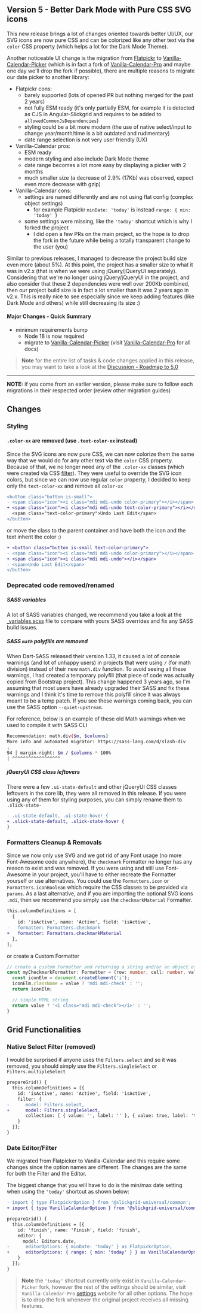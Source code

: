 ## Version 5 - Better Dark Mode with Pure CSS SVG icons
This new release brings a lot of changes oriented towards better UI/UX, our SVG icons are now pure CSS and can be colorized like any other text via the `color` CSS property (which helps a lot for the Dark Mode Theme).

Another noticeable UI change is the migration from [Flatpickr](https://flatpickr.js.org/) to [Vanilla-Calendar-Picker](https://github.com/ghiscoding/vanilla-calendar-picker) (which is in fact a fork of [Vanilla-Calendar-Pro](https://vanilla-calendar.pro/) and maybe one day we'll drop the fork if possible), there are multiple reasons to migrate our date picker to another library:
- Flatpickr cons:
  - barely supported (lots of opened PR but nothing merged for the past 2 years)
  - not fully ESM ready (it's only partially ESM, for example it is detected as CJS in Angular-Slickgrid and requires to be added to `allowedCommonJsDependencies`)
  - styling could be a bit more modern (the use of native select/input to change year/month/time is a bit outdated and rudimentary)
  - date range selection is not very user friendly (UX)
- Vanilla-Calendar pros:
  - ESM ready
  - modern styling and also include Dark Mode theme
  - date range becomes a lot more easy by displaying a picker with 2 months
  - much smaller size (a decrease of 2.9% (17Kb) was observed, expect even more decrease with gzip)
- Vanilla-Calendar cons:
  - settings are named differently and are not using flat config (complex object settings)
    - for example Flatpickr `minDate: 'today'` is instead `range: { min: 'today' }`
  - some settings were missing, like the `'today'` shortcut which is why I forked the project
    - I did open a few PRs on the main project, so the hope is to drop the fork in the future while being a totally transparent change to the user (you)

Similar to previous releases, I managed to decrease the project build size even more (about 5%). At this point, the project has a smaller size to what it was in v2.x (that is when we were using jQuery/jQueryUI separately). Considering that we're no longer using jQuery/jQueryUI in the project, and also consider that these 2 dependencies were well over 200Kb combined, then our project build size is in fact a lot smaller than it was 2 years ago in v2.x. This is really nice to see especially since we keep adding features (like Dark Mode and others) while still decreasing its size :)

#### Major Changes - Quick Summary
- minimum requirements bump
  - Node 18 is now required
  - migrate to [Vanilla-Calendar-Picker](https://github.com/ghiscoding/vanilla-calendar-picker) (visit [Vanilla-Calendar-Pro](https://vanilla-calendar.pro/) for all docs)

> **Note** for the entire list of tasks & code changes applied in this release, you may want to take a look at the [Discussion - Roadmap to 5.0](https://github.com/ghiscoding/slickgrid-universal/discussions/1482)

---

**NOTE:** if you come from an earlier version, please make sure to follow each migrations in their respected order (review other migration guides)

## Changes

### Styling

#### `.color-xx` are removed (use `.text-color-xx` instead)
Since the SVG icons are now pure CSS, we can now colorize them the same way that we would do for any other text via the `color` CSS property. Because of that, we no longer need any of the `.color-xx` classes (which were created via CSS [filter](https://developer.mozilla.org/en-US/docs/Web/CSS/filter)). They were useful to override the SVG icon colors, but since we can now use regular `color` property, I decided to keep only the `text-color-xx` and remove all `color-xx`

```diff
<button class="button is-small">
- <span class="icon"><i class="mdi mdi-undo color-primary"></i></span>
+ <span class="icon"><i class="mdi mdi-undo text-color-primary"></i></span>
  <span class="text-color-primary">Undo Last Edit</span>
</button>
```
or move the class to the parent container and have both the icon and the text inherit the color :)
```diff
+ <button class="button is-small text-color-primary">
- <span class="icon"><i class="mdi mdi-undo color-primary"></i></span>
+ <span class="icon"><i class="mdi mdi-undo"></i></span>
- <span>Undo Last Edit</span>
</button>
```

### Deprecated code removed/renamed

##### SASS variables
A lot of SASS variables changed, we recommend you take a look at the [_variables.scss](https://github.com/ghiscoding/slickgrid-universal/blob/master/packages/common/src/styles/_variables.scss) file to compare with yours SASS overrides and fix any SASS build issues.

##### SASS `math` polyfills are removed
When Dart-SASS released their version 1.33, it caused a lot of console warnings (and lot of unhappy users) in projects that were using `/` (for math division) instead of their new `math.div` function. To avoid seeing all these warnings, I had created a temporary polyfill (that piece of code was actually copied from Bootstrap project). This change happened 3 years ago, so I'm assuming that most users have already upgraded their SASS and fix these warnings and I think it's time to remove this polyfill since it was always meant to be a temp patch. If you see these warnings coming back, you can use the SASS option `--quiet-upstream`.

For reference, below is an example of these old Math warnings when we used to compile it with SASS CLI

```sh
Recommendation: math.div($m, $columns)
More info and automated migrator: https://sass-lang.com/d/slash-div
╷
94 │ margin-right: $m / $columns * 100%
│ ^^^^^^^^^^^^^^^^^^
```

##### jQueryUI CSS class leftovers
There were a few `.ui-state-default` and other jQueryUI CSS classes leftovers in the core lib, they were all removed in this release. If you were using any of them for styling purposes, you can simply rename them to `.slick-state-`

```diff
- .ui-state-default, .ui-state-hover {
+ .slick-state-default, .slick-state-hover {
}
```

### Formatters Cleanup & Removals

Since we now only use SVG and we got rid of any Font usage (no more Font-Awesome code anywhere), the `checkmark` Formatter no longer has any reason to exist and was removed. If you were using and still use Font-Awesome in your project, you'll have to either recreate the Formatter yourself or use alternatives. You could use the `Formatters.icon` or `Formatters.iconBoolean` which require the CSS classes to be provided via `params`. As a last alternative, and if you are importing the optional SVG icons `.mdi`, then we recommend you simply use the `checkmarkMaterial` Formatter.

```diff
this.columnDefinitions = [
  {
    id: 'isActive', name: 'Active', field: 'isActive',
-   formatter: Formatters.checkmark
+   formatter: Formatters.checkmarkMaterial
  },
];
```
or create a Custom Formatter

```ts
// create a custom Formatter and returning a string and/or an object of type FormatterResultObject
const myCheckmarkFormatter: Formatter = (row: number, cell: number, value: any, columnDef: Column, dataContext: any) => {
  const iconElm = document.createElement('i');
  iconElm.className = value ? 'mdi mdi-check' : '';
  return iconElm;

  // simple HTML string
  return value ? '<i class="mdi mdi-check"></i>' : '';
}
```

## Grid Functionalities

### Native Select Filter (removed)
I would be surprised if anyone uses the `Filters.select` and so it was removed, you should simply use the `Filters.singleSelect` or `Filters.multipleSelect`

```diff
prepareGrid() {
  this.columnDefinitions = [{
    id: 'isActive', name: 'Active', field: 'isActive',
    filter: {
-      model: Filters.select,
+      model: Filters.singleSelect,
       collection: [ { value: '', label: '' }, { value: true, label: 'true' }, { value: false, label: 'false' } ],
    }
  }];
}
```

### Date Editor/Filter
We migrated from Flatpicker to Vanilla-Calendar and this require some changes since the option names are different. The changes are the same for both the Filter and the Editor.

The biggest change that you will have to do is the min/max date setting when using the `'today'` shortcut as shown below:

```diff
- import { type FlatpickrOption } from '@slickgrid-universal/common';
+ import { type VanillaCalendarOption } from '@slickgrid-universal/common';

prepareGrid() {
  this.columnDefinitions = [{
    id: 'finish', name: 'Finish', field: 'finish',
    editor: {
      model: Editors.date,
-      editorOptions: { minDate: 'today' } as FlatpickrOption,
+      editorOptions: { range: { min: 'today' } } as VanillaCalendarOption,
    }
  }];
}
```

> **Note** the `'today'` shortcut currently only exist in `Vanilla-Calendar-Picker` fork, however the rest of the settings should be similar, visit `Vanilla-Calendar-Pro` [settings](https://vanilla-calendar.pro/docs/reference/additionally/settings) website for all other options. The hope is to drop the fork whenever the original project receives all missing features.


